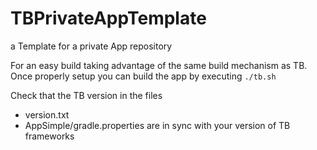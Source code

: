 # TBPrivateAppTemplate
a Template for a private App repository

For an easy build taking advantage of the same build mechanism as TB.
Once properly setup you can build the app by executing `./tb.sh`

Check that the TB version in the files
- version.txt
- AppSimple/gradle.properties
are in sync with your version of TB frameworks

